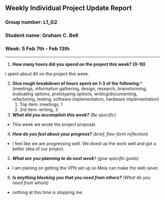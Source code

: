 ## Weekly Individual Project Update Report
### Group number: L1_G2
### Student name: Graham C. Bell
### Week: 5 Feb 7th - Feb 13th
___
1. **How many hours did you spend on the project this week? (0-10)**

I spent about 4h on the project this week.

2. **Give rough breakdown of hours spent on 1-3 of the following:***
   (meetings, information gathering, design, research, brainstorming, evaluating options, prototyping options, writing/documenting, refactoring, testing, software implementation, hardware implementation)
   1. Top item: meetings, 1
   3. 2rd item: writing, 3
3. ***What did you accomplish this week?*** _(Be specific)_
  - This week we wrote the project proposal.
4. ***How do you feel about your progress?*** _(brief, free-form reflection)_
  - I feel like we are progressing well. We dived up the work well and got a better idea of our project. 
5. ***What are you planning to do next week***? _(give specific goals)_
  - I am planing on getting the VPN set up so Meia can make the web sever.
6. ***Is anything blocking you that you need from others?*** _(What do you need from whom)_
  - nothing at this time is stopping me.

